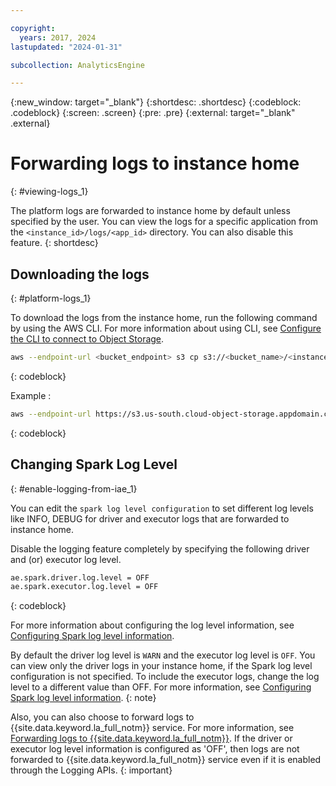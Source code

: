```yaml
---

copyright:
  years: 2017, 2024
lastupdated: "2024-01-31"

subcollection: AnalyticsEngine

---
```



{:new_window: target="_blank"}
{:shortdesc: .shortdesc}
{:codeblock: .codeblock}
{:screen: .screen}
{:pre: .pre}
{:external: target="_blank" .external}

# Forwarding logs to instance home
{: #viewing-logs_1}

The platform logs are forwarded to instance home by default unless specified by the user. You can view the logs for a specific application from the `<instance_id>/logs/<app_id>` directory. You can also disable this feature.
{: shortdesc}

## Downloading the logs
{: #platform-logs_1}

To download the logs from the instance home, run the following command by using the AWS CLI. For more information about using CLI, see [Configure the CLI to connect to Object Storage](https://cloud.ibm.com/docs/cloud-object-storage?topic=cloud-object-storage-aws-cli#aws-cli-config).

```sh
aws --endpoint-url <bucket_endpoint> s3 cp s3://<bucket_name>/<instance_id>/logs/<app_id>/ ./ --recursive
```
{: codeblock}

Example :

```sh
aws --endpoint-url https://s3.us-south.cloud-object-storage.appdomain.cloud/ s3 cp s3://do-not-delete-ae-bucket-a0048029-c78a-439a-a864-14fdd3b2d95b/a0048029-c78a-439a-a864-14fdd3b2d95b/logs/2cd9036a-9e4a-4b79-81ec-2d8ae96d674c/ ./ --recursive
```
{: codeblock}


## Changing Spark Log Level
{: #enable-logging-from-iae_1}

You can edit the `spark log level configuration` to set different log levels like INFO, DEBUG for driver and executor logs that are forwarded to instance home.

Disable the logging feature completely by specifying the following driver and (or) executor log level.

```sh
ae.spark.driver.log.level = OFF
ae.spark.executor.log.level = OFF

```
{: codeblock}

For more information about configuring the log level information, see [Configuring Spark log level information](https://cloud.ibm.com/docs/AnalyticsEngine?topic=AnalyticsEngine-config_log).



By default the driver log level is `WARN` and the executor log level is `OFF`. You can view only the driver logs in your instance home, if the Spark log level configuration is not specified. To include the executor logs, change the log level to a different value than OFF. For more information, see [Configuring Spark log level information](https://cloud.ibm.com/docs/AnalyticsEngine?topic=AnalyticsEngine-config_log).
{: note}



Also, you can also choose to forward logs to {{site.data.keyword.la_full_notm}} service. For more information, see [Forwarding logs to {{site.data.keyword.la_full_notm}}](/docs/AnalyticsEngine?topic=AnalyticsEngine-platform-logs). If the driver or executor log level information is configured as 'OFF', then logs are not forwarded to {{site.data.keyword.la_full_notm}} service even if it is enabled through the Logging APIs.
{: important}
